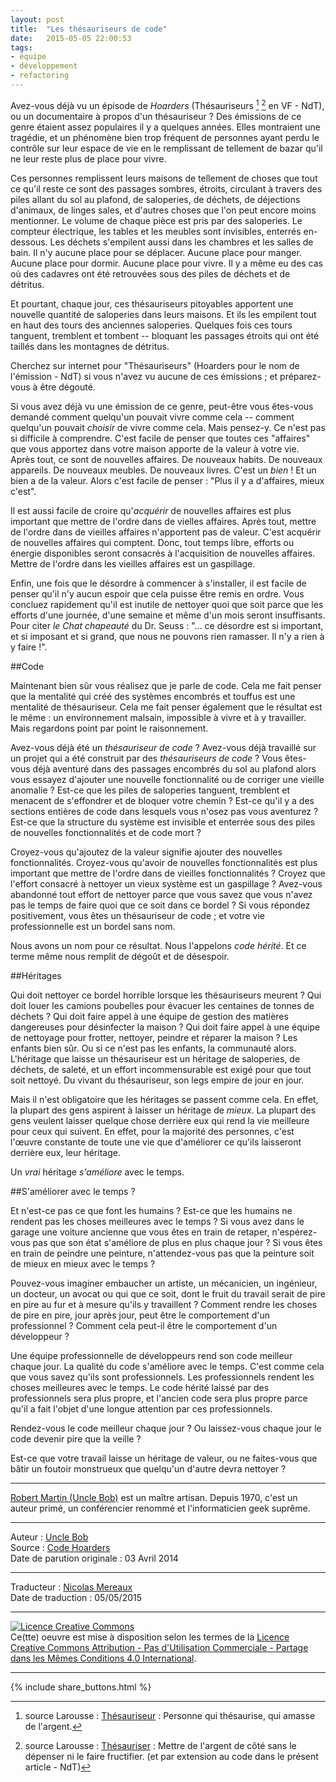 ```yaml
---
layout: post
title:  "Les thésauriseurs de code"
date:   2015-05-05 22:00:53
tags:
- équipe
- développement
- refactoring
---
```

Avez-vous déjà vu un épisode de _Hoarders_ (Thésauriseurs [^1] [^2] en VF - NdT), ou un documentaire à propos d'un thésauriseur ? Des émissions de ce genre étaient assez populaires il y a quelques années. Elles montraient une tragédie, et un phénomène bien trop fréquent de personnes ayant perdu le contrôle sur leur espace de vie en le remplissant de tellement de bazar qu'il ne leur reste plus de place pour vivre.

Ces personnes remplissent leurs maisons de tellement de choses que tout ce qu'il reste ce sont des passages sombres, étroits, circulant à travers des piles allant du sol au plafond, de saloperies, de déchets, de déjections d'animaux, de linges sales, et d'autres choses que l'on peut encore moins mentionner. Le volume de chaque pièce est pris par des saloperies. Le compteur électrique, les tables et les meubles sont invisibles, enterrés en-dessous. Les déchets s'empilent aussi dans les chambres et les salles de bain.  Il n'y aucune place pour se déplacer. Aucune place pour manger. Aucune place pour dormir. Aucune place pour vivre. Il y a même eu des cas où des cadavres ont été retrouvées sous des piles de déchets et de détritus.

Et pourtant, chaque jour, ces thésauriseurs pitoyables apportent une nouvelle quantité de saloperies dans leurs maisons. Et ils les empilent tout en haut des tours des anciennes saloperies. Quelques fois ces tours tanguent, tremblent et tombent -- bloquant les passages étroits qui ont été taillés dans les montagnes de détritus.

Cherchez sur internet pour "Thésauriseurs" (Hoarders pour le nom de l'émission - NdT) si vous n'avez vu aucune de ces émissions ; et préparez-vous à être dégouté.

Si vous avez déjà vu une émission de ce genre, peut-être vous êtes-vous demandé comment quelqu'un pouvait vivre comme cela -- comment quelqu'un pouvait _choisir_ de vivre comme cela. Mais pensez-y. Ce n'est pas si difficile à comprendre. C'est facile de penser que toutes ces "affaires" que vous apportez dans votre maison apporte de la valeur à votre vie. Après tout, ce sont de nouvelles affaires. De nouveaux habits. De nouveaux appareils. De nouveaux meubles. De nouveaux livres. C'est un _bien_ ! Et un bien a de la valeur. Alors c'est facile de penser : "Plus il y a d'affaires, mieux c'est".

Il est aussi facile de croire qu'_acquérir_ de nouvelles affaires est plus important que mettre de l'ordre dans de vielles affaires.  Après tout, mettre de l'ordre dans de vieilles affaires n'apportent pas de valeur. C'est acquérir de nouvelles affaires qui comptent. Donc, tout temps libre, efforts ou énergie disponibles seront consacrés à l'acquisition de nouvelles affaires. Mettre de l'ordre dans les vieilles affaires est un gaspillage.

Enfin, une fois que le désordre à commencer à s'installer, il est facile de penser qu'il n'y aucun espoir que cela puisse être remis en ordre. Vous concluez rapidement qu'il est inutile de nettoyer quoi que soit parce que les efforts d'une journée, d'une semaine et même d'un mois seront insuffisants. Pour citer _le Chat chapeauté_  du Dr. Seuss : "... ce désordre est si important, et si imposant et si grand, que nous ne pouvons rien ramasser. Il n'y a rien à y faire !".

##Code

Maintenant bien sûr vous réalisez que je parle de code. Cela me fait penser que la mentalité qui créé des systèmes encombrés et touffus est une mentalité de thésauriseur. Cela me fait penser également que le résultat est le même : un environnement malsain, impossible à vivre et à y travailler. Mais regardons point par point le raisonnement.

Avez-vous déjà été un _thésauriseur de code_ ? Avez-vous déjà travaillé sur un projet qui a été construit par des _thésauriseurs de code_ ? Vous êtes-vous déjà aventuré dans des passages encombrés du sol au plafond alors vous essayez d'ajouter une nouvelle fonctionnalité ou de corriger une vieille anomalie ? Est-ce que les piles de saloperies tanguent, tremblent et menacent de s'effondrer et de bloquer votre chemin ? Est-ce qu'il y a des sections entières de code dans lesquels vous n'osez pas vous aventurez ? Est-ce que la structure du système est invisible et enterrée sous des piles de nouvelles fonctionnalités et de code mort ?

Croyez-vous qu'ajoutez de la valeur signifie ajouter des nouvelles fonctionnalités. Croyez-vous qu'avoir de nouvelles fonctionnalités est plus important que mettre de l'ordre dans de vieilles fonctionnalités ? Croyez que l'effort consacré à nettoyer un vieux système est un gaspillage ? Avez-vous abandonné tout effort de nettoyer parce que vous savez que vous n'avez pas le temps de faire quoi que ce soit dans ce bordel ? Si vous répondez positivement, vous êtes un thésauriseur de code ; et votre vie professionnelle est un bordel sans nom.  

Nous avons un nom pour ce résultat. Nous l'appelons _code hérité_. Et ce terme même nous remplit de dégoût et de désespoir.

##Héritages

Qui doit nettoyer ce bordel horrible lorsque les thésauriseurs meurent ? Qui doit louer  les camions poubelles pour évacuer les centaines de tonnes de déchets ? Qui doit faire appel à une équipe de gestion des matières dangereuses pour désinfecter la maison ? Qui doit faire appel à une équipe de nettoyage pour frotter, nettoyer, peindre et réparer la maison ? Les enfants bien sûr. Ou si ce n'est pas les enfants, la communauté alors. L'héritage que laisse un thésauriseur est un héritage de saloperies, de déchets, de saleté, et un effort incommensurable est exigé pour que tout soit nettoyé. Du vivant du thésauriseur, son legs empire de jour en jour.

Mais il n'est obligatoire que les héritages se passent comme cela. En effet, la plupart des gens aspirent à laisser un héritage de _mieux_. La plupart des gens veulent laisser quelque chose derrière eux qui rend la vie meilleure pour ceux qui suivent. En effet, pour la majorité des personnes, c'est l'œuvre  constante de toute une vie que d'améliorer ce qu'ils laisseront derrière eux, leur héritage.

Un _vrai_ héritage _s'améliore_ avec le temps.

##S'améliorer avec le temps ?

Et n'est-ce pas ce que font les humains ? Est-ce que les humains ne rendent pas les choses meilleures avec le temps ? Si vous avez dans le garage une voiture ancienne que vous êtes en train de retaper, n'espérez-vous pas que son état s'améliore de plus en plus chaque jour ? Si vous êtes en train de peindre une peinture, n'attendez-vous pas que la peinture soit de mieux en mieux avec le temps ?

Pouvez-vous imaginer embaucher un artiste, un mécanicien, un ingénieur, un docteur, un avocat ou qui que ce soit, dont le fruit du travail serait de pire en pire au fur et à mesure qu'ils y travaillent ? Comment rendre les choses de pire en pire, jour après jour, peut être le comportement d'un professionnel ? Comment cela peut-il être le comportement d'un développeur ?

Une équipe professionnelle de développeurs rend son code meilleur chaque jour. La qualité du code s'améliore avec le temps. C'est comme cela que vous savez qu'ils sont professionnels. Les professionnels rendent les choses meilleures avec le temps. Le code hérité laissé par des professionnels sera plus propre, et l'ancien code sera plus propre parce qu'il a fait l'objet d'une longue attention par ces professionnels.

Rendez-vous le code meilleur chaque jour ? Ou laissez-vous chaque jour le code devenir pire que la veille ?

Est-ce que votre travail laisse un héritage de valeur, ou ne faites-vous que bâtir un foutoir monstrueux que quelqu'un d'autre devra nettoyer ?

---
[^1]: source Larousse : [Thésauriseur](http://www.larousse.fr/dictionnaires/francais/th%C3%A9sauriseur/77856?q=th%C3%A9sauriseur#76938) : Personne qui thésaurise, qui amasse de l'argent.      

[^2]: source Larousse : [Thésauriser](http://www.larousse.fr/dictionnaires/francais/th%C3%A9sauriser/77855) : Mettre de l'argent de côté sans le dépenser ni le faire fructifier. (et par extension au code dans le présent article - NdT)

[Robert Martin (Uncle Bob)](http://www.8thlight.com/team/uncle-bob) est un maître artisan. Depuis 1970, c'est un auteur primé, un conférencier renommé et l'informaticien geek suprême.

---
Auteur : [Uncle Bob](http://www.8thlight.com/team/uncle-bob)  
Source : [Code Hoarders](http://blog.8thlight.com/uncle-bob/2014/04/03/Code-Hoarders.html)  
Date de parution originale : 03 Avril 2014  

---
Traducteur : [Nicolas Mereaux](http://www.les-traducteurs-agiles.org/traducteurs/)  
Date de traduction : 05/05/2015  

---

<a rel="license" href="http://creativecommons.org/licenses/by-nc-sa/4.0/"><img alt="Licence Creative Commons" style="border-width:0" src="http://i.creativecommons.org/l/by-nc-sa/4.0/88x31.png" /></a><br />Ce(tte) oeuvre est mise à disposition selon les termes de la <a rel="license" href="http://creativecommons.org/licenses/by-nc-sa/4.0/">Licence Creative Commons Attribution - Pas d'Utilisation Commerciale - Partage dans les Mêmes Conditions 4.0 International</a>.

---

{% include share_buttons.html %}
